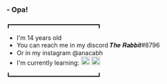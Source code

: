 ### - Opa!
┏━━━━━━━━━━━━━━━━━━━━━━━━┓
- I'm 14 years old
- You can reach me in my discord 𝑻𝒉𝒆 𝑹𝒂𝒃𝒃𝒊𝒕#8796
- Or in my instagram @anacabh
- I'm currently learning: 
<img src="https://upload.wikimedia.org/wikipedia/commons/thumb/6/61/HTML5_logo_and_wordmark.svg/2048px-HTML5_logo_and_wordmark.svg.png" width="20" height="20"/> <img src="https://upload.wikimedia.org/wikipedia/commons/thumb/d/d5/CSS3_logo_and_wordmark.svg/1452px-CSS3_logo_and_wordmark.svg.png" width="20" height="20"/>

┗━━━━━━━━━━━━━━━━━━━━━━━━┛
